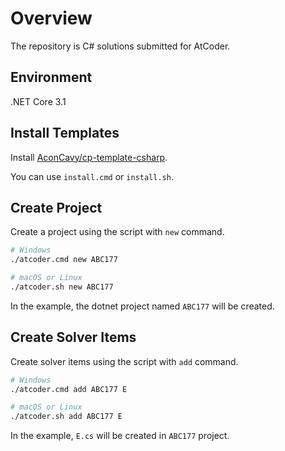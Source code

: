 # Overview

The repository is C# solutions submitted for AtCoder.

## Environment

.NET Core 3.1

## Install Templates

Install [AconCavy/cp-template-csharp](https://github.com/AconCavy/cp-template-csharp).

You can use `install.cmd` or `install.sh`.

## Create Project

Create a project using the script with `new` command.

```sh
# Windows
./atcoder.cmd new ABC177

# macOS or Linux
./atcoder.sh new ABC177
```

In the example, the dotnet project named `ABC177` will be created.

## Create Solver Items

Create solver items using the script with `add` command.

```sh
# Windows
./atcoder.cmd add ABC177 E

# macOS or Linux
./atcoder.sh add ABC177 E
```

In the example, `E.cs` will be created in `ABC177` project.

